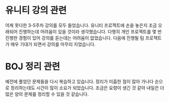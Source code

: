 # 유니티 강의 관련

어제 못다한 3-5주차 강의를 모두 들었습니다. 유니티 프로젝트에 손을 놓은지 조금 오래되어 진행하는데 어려움이 있을 것이라 생각했습니다. 다행히 개인 프로젝트를 몇 번 진행한 경험이 있어 강의를 듣는데는 어려움이 없었습니다. 다음에 진행될 팀 프로젝트가 매우 기대가 되면서 강의를 마무리 지었습니다.

# BOJ 정리 관련

예전에 풀었던 문제들을 다시 복습하고 있습니다. 정리가 미흡한 점이 많아 가나다 순으로 정리하는데도 시간이 많이 소요가 되었습니다. 조금은 요령이 생긴 것 같아 내일은 더 많은 양의 문제를 정리할 수 있을 것 같습니다.
